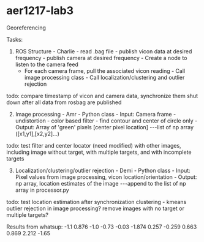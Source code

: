 # aer1217-lab3
Georeferencing 


Tasks:
  1. ROS Structure - Charlie
    - read .bag file
    - publish vicon data at desired frequency
    - publish camera at desired frequency
    - Create a node to listen to the camera feed
      - For each camera frame, pull the associated vicon reading
    - Call image processing class
    - Call localization/clustering and outlier rejection

  todo: compare timestamp of vicon and camera data, synchronize them
        shut down after all data from rosbag are published
    
  2. Image processing - Amr
    - Python class
    - Input: Camera frame
    - undistortion
    - color based filter 
    - find contour and center of circle only
    - Output: Array of 'green' pixels [center pixel location]       ---list of np array ([x1,y1],[x2,y2]...)
  
  todo: test filter and center locator (need modified) with other images, 
        including image without target, with multiple targets, and with incomplete targets
   
  3. Localization/clustering/outlier rejection - Demi
    - Python class
    - Input: Pixel values from image processing, vicon location/orientation
    - Output: np array, location estimates of the image       ---append to the list of np array in processor.py    
  
  todo: test location estimation after synchronization
        clustering - kmeans
        outlier rejection in image processing? remove images with no target or multiple targets?
        
        
  Results from whatsup:
    -1.1       0.876
    -1.0       -0.73
    -0.03      -1.874
    0.257      -0.259
    0.663       0.869
    2.212       -1.65
